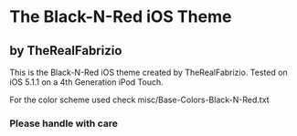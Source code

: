 # The Black-N-Red iOS Theme
## by TheRealFabrizio

This is the Black-N-Red iOS theme created by TheRealFabrizio. Tested on iOS 5.1.1 on a 4th Generation iPod Touch.

For the color scheme used check misc/Base-Colors-Black-N-Red.txt

### Please handle with care